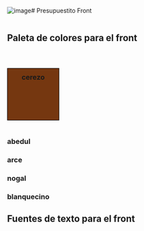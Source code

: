 ![image](https://github.com/Valuncho/PresupuestitoFront/assets/115189362/52020c94-80ac-4b7b-8865-750ed582b4ba)# Presupuestito Front

<!DOCTYPE html>
<html lang="en">
<head>
    <meta charset="UTF-8">
    <meta name="viewport" content="width=device-width, initial-scale=1.0">
</head>
<body>
    <style>   
        #cerezo{
    border: 1px solid black;
    display: inline-block;
    padding: 10px;
    background-color: #753710;
    width: 100px;
    height: 100px;
    text-align: center;
}

#abedul{
    border: 1px solid black;
    display: inline-block;
    padding: 10px;
    background-color: #E1BF92;
    width: 100px;
    height: 100px;
    text-align: center;
}

#arce{
    border: 1px solid black;
    display: inline-block;
    padding: 10px;
    background-color: #F9D596;
    width: 100px;
    height: 100px;
    text-align: center;
}

#nogal{
    border: 1px solid black;
    display: inline-block;
    padding: 10px;
    background-color: #63493C;
    width: 100px;
    height: 100px;
    text-align: center;
}

#blanquecino{
    border: 1px solid black;
    display: inline-block;
    padding: 10px;
    background-color: #FAF9f6;
    width: 100px;
    height: 100px;
    text-align: center;
}


.flex-container{
    display: flex;
    justify-content: center;
}

h2{
    text-align: center;
}
</style>
    <img src="blob:https://web.whatsapp.com/740b3679-609b-4eff-b892-183c1586adaa" alt="">
    <h2>Paleta de colores para el front</h2>    
    <div class="flex-container">
        <div><h3 id="cerezo">cerezo</h3></div>
        <div><h3 id="abedul">abedul</h3></div> 
        <div><h3 id="arce">arce</h3></div> 
        <div><h3 id="nogal">nogal</h3></div>
        <div><h3 id="blanquecino">blanquecino</h3></div>
    </div>
    <h2>Fuentes de texto para el front</h2> 
</body>
</html>
